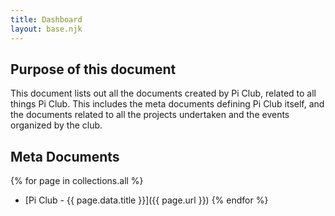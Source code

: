 ```yaml
---
title: Dashboard
layout: base.njk
---
```


## Purpose of this document
This document lists out all the documents created by Pi Club, related to all things Pi Club.
This includes the meta documents defining Pi Club itself, and the documents related to all the projects undertaken and the events organized by the club.

## Meta Documents
{% for page in collections.all %}
- [Pi Club - {{ page.data.title }}]({{ page.url }})
{% endfor %}
